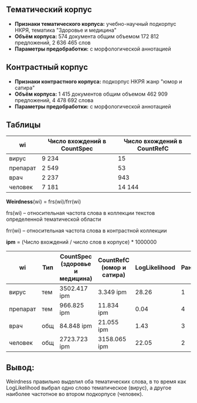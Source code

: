 ## Тематический корпус 
- **Признаки тематического корпуса:** учебно-научный подкорпус НКРЯ, тематика "Здоровье и медицина" 
- **Объём корпуса:** 574 документа общим объемом 172 812 предложений, 2 636 465 слов
- **Параметры предобработки:** с морфологической аннотацией

## Контрастный корпус
- **Признаки контрастного корпуса:** подкорпус НКРЯ жанр "юмор и сатира"
- **Объём корпуса:** 1 415 документов общим объемом 462 909 предложений, 4 478 692 слова
- **Параметры предобработки:** с морфологической аннотацией

## Таблицы

wi | Число вхождений в CountSpec| Число вхождений в CountRefC
---|---|---
вирус|9 234|15 
препарат|2 549|53
врач|2 237|943
человек|7 181|14 144

**Weirdness**(wi) = frs(wi)/frr(wi)

frs(wi) – относительная частота слова в коллекции текстов определенной тематической области

frr(wi) – относительная частота слова в контрастной коллекции

**ipm** = (Число вхождений / число слов в корпусе) * 1000000

wi |Тип |CountSpec (здоровье и медицина) |CountRefC (юмор и сатира)|LogLikelihood|Ранг|Weirdness|Ранг
---|----|--------------------------------|----------------------------|-------------|--|-----------------|--
вирус|тем|3502.417 ipm|3.349 ipm|28.26|1|1045.8|1
препарат|тем|966.825 ipm|11.834 ipm|0.04|4|81.69|2
врач|общ|84.848 ipm|21.055 ipm|1.43|3|4.02|3
человек|общ|2723.723 ipm|3158.065 ipm|22.05|2|0.86|4


## Вывод: 
Weirdness правильно выделил оба тематических слова, в то время как LogLikelihood выбрал одно слово тематическое (вирус), а другое наиболее частотное во втором подкорпусе (человек). 
